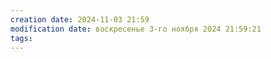 ```yaml
---
creation date: 2024-11-03 21:59
modification date: воскресенье 3-го ноября 2024 21:59:21
tags:
---
```


